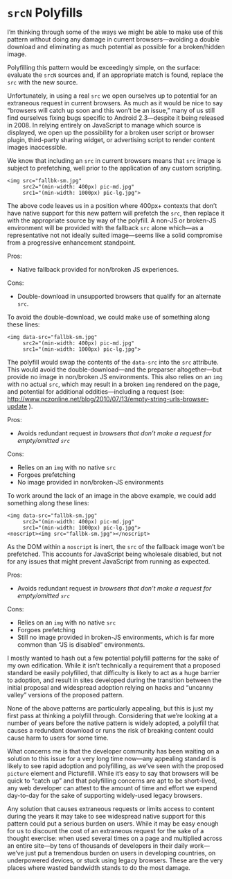 `srcN` Polyfills
==============

I’m thinking through some of the ways we might be able to make use of this pattern without doing any damage in current browsers—avoiding a double download and eliminating as much potential as possible for a broken/hidden image.

Polyfilling this pattern would be exceedingly simple, on the surface: evaluate the `srcN` sources and, if an appropriate match is found, replace the `src` with the new source.

Unfortunately, in using a real `src` we open ourselves up to potential for an extraneous request in current browsers. As much as it would be nice to say “browsers will catch up soon and this won’t be an issue,” many of us still find ourselves fixing bugs specific to Android 2.3—despite it being released in 2008. In relying entirely on JavaScript to manage which source is displayed, we open up the possibility for a broken user script or browser plugin, third-party sharing widget, or advertising script to render content images inaccessible.

We know that including an `src` in current browsers means that `src` image is subject to prefetching, well prior to the application of any custom scripting.

```
<img src="fallbk-sm.jpg"
     src2="(min-width: 400px) pic-md.jpg"
     src1="(min-width: 1000px) pic-lg.jpg">
```

The above code leaves us in a position where 400px+ contexts that don’t have native support for this new pattern will prefetch the `src`, then replace it with the appropriate source by way of the polyfill. A non-JS or broken-JS environment will be provided with the fallback `src` alone which—as a representative not not ideally suited image—seems like a solid compromise from a progressive enhancement standpoint. 

Pros:
* Native fallback provided for non/broken JS experiences.

Cons:
* Double-download in unsupported browsers that qualify for an alternate `src`.

To avoid the double-download, we could make use of something along these lines:

```
<img data-src="fallbk-sm.jpg"
     src2="(min-width: 400px) pic-md.jpg"
     src1="(min-width: 1000px) pic-lg.jpg">
```

The polyfill would swap the contents of the `data-src` into the `src` attribute. This would avoid the double-download—and the preparser altogether—but provide no image in non/broken JS environments. This also relies on an `img` with no actual `src`, which may result in a broken `img` rendered on the page, and potential for additional oddities—including a request (see: http://www.nczonline.net/blog/2010/07/13/empty-string-urls-browser-update ).

Pros:
* Avoids redundant request _in browsers that don’t make a request for empty/omitted `src`_

Cons:
* Relies on an `img` with no native `src` 
* Forgoes prefetching
* No image provided in non/broken-JS environments

To work around the lack of an image in the above example, we could add something along these lines:

```
<img data-src="fallbk-sm.jpg"
     src2="(min-width: 400px) pic-md.jpg"
     src1="(min-width: 1000px) pic-lg.jpg">
<noscript><img src="fallbk-sm.jpg"></noscript>
```

As the DOM within a `noscript` is inert, the `src` of the fallback image won’t be prefetched. This accounts for JavaScript being wholesale disabled, but not for any issues that might prevent JavaScript from running as expected.

Pros:
* Avoids redundant request _in browsers that don’t make a request for empty/omitted `src`_

Cons:
* Relies on an `img` with no native `src` 
* Forgoes prefetching
* Still no image provided in broken-JS environments, which is far more common than “JS is disabled” environments.

I mostly wanted to hash out a few potential polyfill patterns for the sake of my own edification. While it isn’t technically a requirement that a proposed standard be easily polyfilled, that difficulty is likely to act as a huge barrier to adoption, and result in sites developed during the transition between the initial proposal and widespread adoption relying on hacks and “uncanny valley” versions of the proposed pattern.

None of the above patterns are particularly appealing, but this is just my first pass at thinking a polyfill through. Considering that we’re looking at a number of years before the native pattern is widely adopted, a polyfill that causes a redundant download or runs the risk of breaking content could cause harm to users for some time.

What concerns me is that the developer community has been waiting on a solution to this issue for a very long time now—any appealing standard is likely to see rapid adoption and polyfilling, as we’ve seen with the proposed `picture` element and Picturefill. While it’s easy to say that browsers will be quick to “catch up” and that polyfilling concerns are apt to be short-lived, any web developer can attest to the amount of time and effort we expend day-to-day for the sake of supporting widely-used legacy browsers.

Any solution that causes extraneous requests or limits access to content during the years it may take to see widespread native support for this pattern could put a serious burden on users. While it may be easy enough for us to discount the cost of an extraneous request for the sake of a thought exercise: when used several times on a page and multiplied across an entire site—by tens of thousands of developers in their daily work—we’ve just put a tremendous burden on users in developing countries, on underpowered devices, or stuck using legacy browsers. These are the very places where wasted bandwidth stands to do the most damage.
